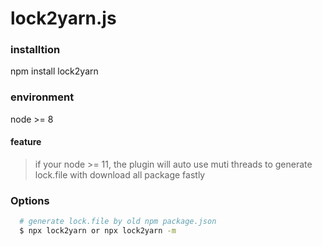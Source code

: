 # lock2yarn.js

### installtion
npm install lock2yarn

### environment
node >= 8

#### feature
> if your node >= 11, the plugin will auto use muti threads to generate lock.file with download all package fastly

### Options
```bash
  # generate lock.file by old npm package.json
  $ npx lock2yarn or npx lock2yarn -m
```
